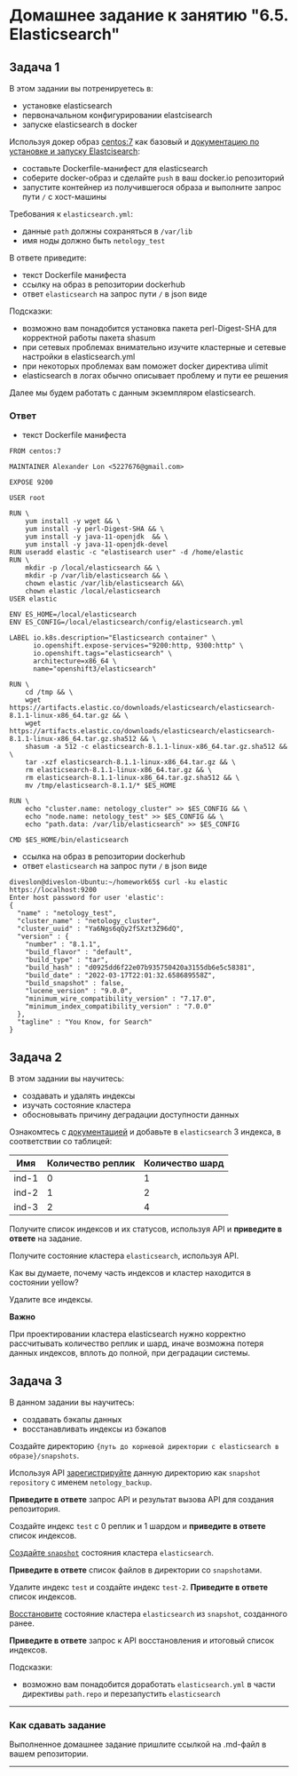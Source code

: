 # Домашнее задание к занятию "6.5. Elasticsearch"

## Задача 1

В этом задании вы потренируетесь в:
- установке elasticsearch
- первоначальном конфигурировании elastcisearch
- запуске elasticsearch в docker

Используя докер образ [centos:7](https://hub.docker.com/_/centos) как базовый и 
[документацию по установке и запуску Elastcisearch](https://www.elastic.co/guide/en/elasticsearch/reference/current/targz.html):

- составьте Dockerfile-манифест для elasticsearch
- соберите docker-образ и сделайте `push` в ваш docker.io репозиторий
- запустите контейнер из получившегося образа и выполните запрос пути `/` c хост-машины

Требования к `elasticsearch.yml`:
- данные `path` должны сохраняться в `/var/lib`
- имя ноды должно быть `netology_test`

В ответе приведите:
- текст Dockerfile манифеста
- ссылку на образ в репозитории dockerhub
- ответ `elasticsearch` на запрос пути `/` в json виде

Подсказки:
- возможно вам понадобится установка пакета perl-Digest-SHA для корректной работы пакета shasum
- при сетевых проблемах внимательно изучите кластерные и сетевые настройки в elasticsearch.yml
- при некоторых проблемах вам поможет docker директива ulimit
- elasticsearch в логах обычно описывает проблему и пути ее решения

Далее мы будем работать с данным экземпляром elasticsearch.

### Ответ
- текст Dockerfile манифеста
```
FROM centos:7

MAINTAINER Alexander Lon <5227676@gmail.com>

EXPOSE 9200

USER root

RUN \
    yum install -y wget && \
    yum install -y perl-Digest-SHA && \
    yum install -y java-11-openjdk  && \
    yum install -y java-11-openjdk-devel
RUN useradd elastic -c "elastisearch user" -d /home/elastic
RUN \
    mkdir -p /local/elasticsearch && \
    mkdir -p /var/lib/elasticsearch && \
    chown elastic /var/lib/elasticsearch &&\
    chown elastic /local/elasticsearch
USER elastic

ENV ES_HOME=/local/elasticsearch
ENV ES_CONFIG=/local/elasticsearch/config/elasticsearch.yml

LABEL io.k8s.description="Elasticsearch container" \
      io.openshift.expose-services="9200:http, 9300:http" \
      io.openshift.tags="elasticsearch" \
      architecture=x86_64 \
      name="openshift3/elasticsearch"
    
RUN \
    cd /tmp && \
    wget https://artifacts.elastic.co/downloads/elasticsearch/elasticsearch-8.1.1-linux-x86_64.tar.gz && \
    wget https://artifacts.elastic.co/downloads/elasticsearch/elasticsearch-8.1.1-linux-x86_64.tar.gz.sha512 && \
    shasum -a 512 -c elasticsearch-8.1.1-linux-x86_64.tar.gz.sha512 && \
    tar -xzf elasticsearch-8.1.1-linux-x86_64.tar.gz && \
    rm elasticsearch-8.1.1-linux-x86_64.tar.gz && \
    rm elasticsearch-8.1.1-linux-x86_64.tar.gz.sha512 && \
    mv /tmp/elasticsearch-8.1.1/* $ES_HOME

RUN \
    echo "cluster.name: netology_cluster" >> $ES_CONFIG && \
    echo "node.name: netology_test" >> $ES_CONFIG && \
    echo "path.data: /var/lib/elasticsearch" >> $ES_CONFIG

CMD $ES_HOME/bin/elasticsearch
```
- ссылка на образ в репозитории dockerhub
- ответ `elasticsearch` на запрос пути `/` в json виде
```
diveslon@diveslon-Ubuntu:~/homework65$ curl -ku elastic https://localhost:9200
Enter host password for user 'elastic':
{
  "name" : "netology_test",
  "cluster_name" : "netology_cluster",
  "cluster_uuid" : "Ya6Ngs6qQy2fSXzt3Z96dQ",
  "version" : {
    "number" : "8.1.1",
    "build_flavor" : "default",
    "build_type" : "tar",
    "build_hash" : "d0925dd6f22e07b935750420a3155db6e5c58381",
    "build_date" : "2022-03-17T22:01:32.658689558Z",
    "build_snapshot" : false,
    "lucene_version" : "9.0.0",
    "minimum_wire_compatibility_version" : "7.17.0",
    "minimum_index_compatibility_version" : "7.0.0"
  },
  "tagline" : "You Know, for Search"
}
```

## Задача 2

В этом задании вы научитесь:
- создавать и удалять индексы
- изучать состояние кластера
- обосновывать причину деградации доступности данных

Ознакомтесь с [документацией](https://www.elastic.co/guide/en/elasticsearch/reference/current/indices-create-index.html) 
и добавьте в `elasticsearch` 3 индекса, в соответствии со таблицей:

| Имя | Количество реплик | Количество шард |
|-----|-------------------|-----------------|
| ind-1| 0 | 1 |
| ind-2 | 1 | 2 |
| ind-3 | 2 | 4 |

Получите список индексов и их статусов, используя API и **приведите в ответе** на задание.

Получите состояние кластера `elasticsearch`, используя API.

Как вы думаете, почему часть индексов и кластер находится в состоянии yellow?

Удалите все индексы.

**Важно**

При проектировании кластера elasticsearch нужно корректно рассчитывать количество реплик и шард,
иначе возможна потеря данных индексов, вплоть до полной, при деградации системы.

## Задача 3

В данном задании вы научитесь:
- создавать бэкапы данных
- восстанавливать индексы из бэкапов

Создайте директорию `{путь до корневой директории с elasticsearch в образе}/snapshots`.

Используя API [зарегистрируйте](https://www.elastic.co/guide/en/elasticsearch/reference/current/snapshots-register-repository.html#snapshots-register-repository) 
данную директорию как `snapshot repository` c именем `netology_backup`.

**Приведите в ответе** запрос API и результат вызова API для создания репозитория.

Создайте индекс `test` с 0 реплик и 1 шардом и **приведите в ответе** список индексов.

[Создайте `snapshot`](https://www.elastic.co/guide/en/elasticsearch/reference/current/snapshots-take-snapshot.html) 
состояния кластера `elasticsearch`.

**Приведите в ответе** список файлов в директории со `snapshot`ами.

Удалите индекс `test` и создайте индекс `test-2`. **Приведите в ответе** список индексов.

[Восстановите](https://www.elastic.co/guide/en/elasticsearch/reference/current/snapshots-restore-snapshot.html) состояние
кластера `elasticsearch` из `snapshot`, созданного ранее. 

**Приведите в ответе** запрос к API восстановления и итоговый список индексов.

Подсказки:
- возможно вам понадобится доработать `elasticsearch.yml` в части директивы `path.repo` и перезапустить `elasticsearch`

---

### Как cдавать задание

Выполненное домашнее задание пришлите ссылкой на .md-файл в вашем репозитории.

---
